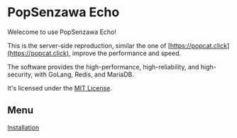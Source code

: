 # PopSenzawa Echo

Welecome to use PopSenzawa Echo!

This is the server-side reproduction, similar the one of [https://popcat.click](https://popcat.click), improve the performance and speed.

The software provides the high-performance, high-reliability, and high-security, with GoLang, Redis, and MariaDB.

It's licensed under the [MIT License](LICENSE).

## Menu

[Installation](INSTALL.md)
